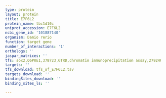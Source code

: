 ```yaml
---
type: protein
layout: protein
title: E7F6L2
protein_name: tbc1d10c
uniprot_accession: E7F6L2
ncbi_gene_id: '101887140'
organism: Danio rerio
function: target gene
number_of_interactions: '1'
orthologs: ''
jaspar_matrices: ''
tfs: sox2,Q6P0E1,378723,GTRD,chromatin immunoprecipitation assay,27924024%5Buid%5D,No
targets: ''
tfs_download: tfs_of_E7F6L2.tsv
targets_download: ''
bindingSites_download: ''
binding_sites_ls: ''

---
```

